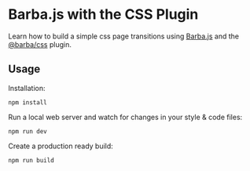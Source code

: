 # Barba.js with the CSS Plugin

Learn how to build a simple css page transitions using [Barba.js](https://barba.js.org/) and
the [@barba/css](https://barba.js.org/docs/plugins/css/) plugin.

## Usage

Installation:

```
npm install
```

Run a local web server and watch for changes in your style & code files:

```
npm run dev
```

Create a production ready build:

```
npm run build
```
